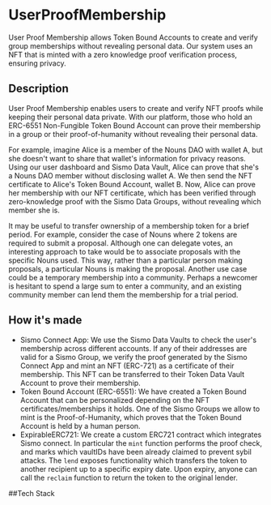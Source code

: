 # UserProofMembership
User Proof Membership allows Token Bound Accounts to create and verify group memberships without revealing personal data. Our system uses an NFT that is minted with a zero knowledge proof verification process, ensuring privacy.

## Description
User Proof Membership enables users to create and verify NFT proofs while keeping their personal data private. With our platform, those who hold an ERC-6551 Non-Fungible Token Bound Account can prove their membership in a group or their proof-of-humanity without revealing their personal data. 

For example, imagine Alice is a member of the Nouns DAO with wallet A, but she doesn't want to share that wallet's information for privacy reasons. Using our user dashboard and Sismo Data Vault, Alice can prove that she's a Nouns DAO member without disclosing wallet A. We then send the NFT certificate to Alice's Token Bound Account, wallet B. Now, Alice can prove her membership with our NFT certificate, which has been verified through zero-knowledge proof with the Sismo Data Groups, without revealing which member she is.

It may be useful to transfer ownership of a membership token for a brief period. For example, consider the case of Nouns where 2 tokens are required to submit a proposal. Although one can delegate votes, an interesting approach to take would be to associate proposals with the specific Nouns used. This way, rather than a particular person making proposals, a particular Nouns is making the proposal. Another use case could be a temporary membership into a community. Perhaps a newcomer is hesitant to spend a large sum to enter a community, and an existing community member can lend them the membership for a trial period.

## How it's made

- Sismo Connect App: We use the Sismo Data Vaults to check the user's membership across different accounts. If any of their addresses are valid for a Sismo Group, we verify the proof generated by the Sismo Connect App and mint an NFT (ERC-721) as a certificate of their membership. This NFT can be transferred to their Token Data Vault Account to prove their membership.
- Token Bound Account (ERC-6551): We have created a Token Bound Account that can be personalized depending on the NFT certificates/memberships it holds. One of the Sismo Groups we allow to mint is the Proof-of-Humanity, which proves that the Token Bound Account is held by a human person.
- ExpirableERC721: We create a custom ERC721 contract which integrates Sismo connect. In particular the `mint` function performs the proof check, and marks which vaultIDs have been already claimed to prevent sybil attacks. The `lend` exposes functionality which transfers the token to another recipient up to a specific expiry date. Upon expiry, anyone can call the `reclaim` function to return the token to the original lender.

##Tech Stack




